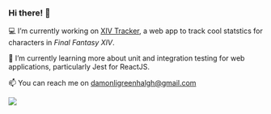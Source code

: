 ### Hi there! 👋

💻 I’m currently working on [XIV Tracker](https://www.xivtracker.gg/), a web app to track cool statstics for characters in *Final Fantasy XIV*. 

🌱 I’m currently learning more about unit and integration testing for web applications, particularly Jest for ReactJS.

📫 You can reach me on damonligreenhalgh@gmail.com

![](https://github-profile-summary-cards.vercel.app/api/cards/profile-details?username=DamonGreenhalgh&theme=default)
